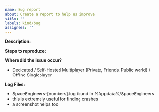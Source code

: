 ```yaml
---
name: Bug report
about: Create a report to help us improve
title: ''
labels: kind/bug
assignees: ''
---
```


**Description:**

**Steps to reproduce:**

**Where did the issue occur?**
- Dedicated / Self-Hosted Multiplayer (Private, Friends, Public world) / Offline Singleplayer

**Log Files:**
- SpaceEngineers-[numbers].log found in %Appdata%/SpaceEngineers
- this is extremely useful for finding crashes
- a screenshot helps too
